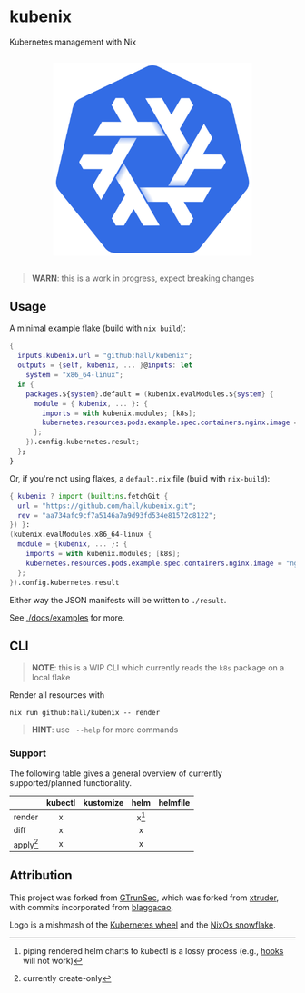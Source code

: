 # kubenix

Kubernetes management with Nix

<p align="center" style="margin: 2em auto;">
  <img src="./docs/static/logo.svg" alt="nixos logo in kubernetes blue" width="350"/>
</p>

> **WARN**: this is a work in progress, expect breaking changes

## Usage

A minimal example flake (build with `nix build`):

```nix
{
  inputs.kubenix.url = "github:hall/kubenix";
  outputs = {self, kubenix, ... }@inputs: let
    system = "x86_64-linux";
  in {
    packages.${system}.default = (kubenix.evalModules.${system} {
      module = { kubenix, ... }: {
        imports = with kubenix.modules; [k8s];
        kubernetes.resources.pods.example.spec.containers.nginx.image = "nginx";
      };
    }).config.kubernetes.result;
  };
}
```

Or, if you're not using flakes, a `default.nix` file (build with `nix-build`):

```nix
{ kubenix ? import (builtins.fetchGit {
  url = "https://github.com/hall/kubenix.git";
  rev = "aa734afc9cf7a5146a7a9d93fd534e81572c8122";
}) }:
(kubenix.evalModules.x86_64-linux {
  module = {kubenix, ... }: {
    imports = with kubenix.modules; [k8s];
    kubernetes.resources.pods.example.spec.containers.nginx.image = "nginx";
  };
}).config.kubernetes.result
```

Either way the JSON manifests will be written to `./result`.

See [./docs/examples](./docs/examples) for more.

## CLI

> **NOTE**: this is a WIP CLI which currently reads the `k8s` package on a local flake

Render all resources with

    nix run github:hall/kubenix -- render

> **HINT**: use ` --help` for more commands

### Support

The following table gives a general overview of currently supported/planned functionality.

|           | kubectl | kustomize | helm  | helmfile |
| --------- | :-----: | :-------: | :---: | :------: |
| render    |    x    |           | x[^2] |          |
| diff      |    x    |           |   x   |          |
| apply[^1] |    x    |           |   x   |          |

[^1]: currently create-only
[^2]: piping rendered helm charts to kubectl is a lossy process (e.g., [hooks](https://helm.sh/docs/topics/charts_hooks/) will not work)

## Attribution

This project was forked from [GTrunSec](https://github.com/GTrunSec/kubenix), which was forked from [xtruder](https://github.com/xtruder/kubenix), with commits incorporated from [blaggacao](https://github.com/blaggacao/kubenix).

Logo is a mishmash of the [Kubernetes wheel](https://github.com/kubernetes/kubernetes/blob/master/logo/logo.svg) and the [NixOs snowflake](https://github.com/NixOS/nixos-artwork/blob/master/logo/white.svg).
